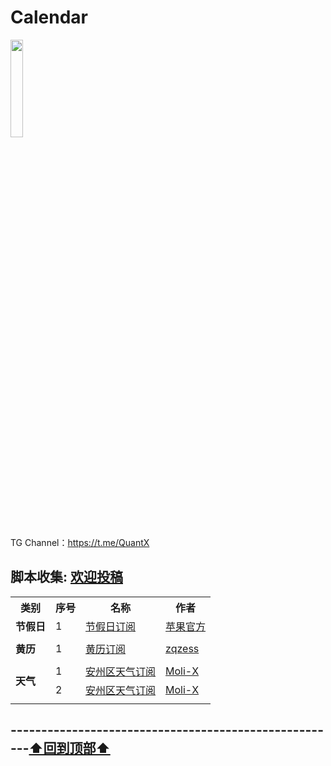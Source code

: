 # Calendar
<a href="https://t.me/GodMoliibot"><img src="https://raw.githubusercontent.com/Moli-X/Resources/main/Icon/Image/Hello.gif" width="20%" height="20%"></a>

TG Channel：https://t.me/QuantX

## 脚本收集: [欢迎投稿](https://t.me/Skill_XX )
<table>
    <tr> <th> 类别 </th> <th> 序号 </th>  <th> 名称 </th>  <th> 作者 </th> </tr >
	<tr>
		<td rowspan="1"><strong>节假日</strong></td>
		<td > 1 </td> <td ><a href="https://calendars.icloud.com/holidays/cn_zh.ics">节假日订阅</a></td><td><a href="https://discussionschinese.apple.com/docs/DOC-250008266">苹果官方</td>
    </tr>
	<tr>
		<td colspan="4">  </td>
    </tr>
	<tr>
		<td rowspan="1"><strong>黄历</strong></td>
		<td > 1 </td> <td ><a href="https://raw.githubusercontent.com/zqzess/holiday-and-chinese-almanac-calendar/main/holidays_calendar.ics">黄历订阅</a></td><td><a href="https://github.com/zqzess/holiday-and-chinese-almanac-calendar">zqzess</td>
    </tr>
	<tr>
		<td colspan="4">  </td>
    </tr>
	<tr>
		<td rowspan="2"><strong>天气</strong></td>
		<td > 1 </td> <td ><a href="https://github.com/Moli-X/Calendar/raw/main/Weather/anquan/anzhou.ics">安州区天气订阅</a></td><td><a href="https://github.com/Moli-X">Moli-X</td>
    </tr>
	<tr>
			<td > 2 </td> <td ><a href="https://github.com/Moli-X/Calendar/raw/main/Weather/anquan/anzhou.ics">安州区天气订阅</a></td><td><a href="https://github.com/Moli-X">Moli-X</td>
    </tr>
	<tr>
		<td colspan="4">  </td>
    </tr>
</table>



## ------------------------------------------------------[⬆️回到顶部⬆️](#readme)	
